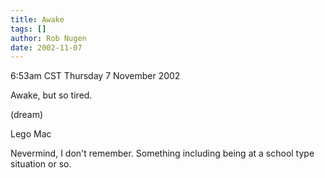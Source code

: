 ```yaml
---
title: Awake
tags: []
author: Rob Nugen
date: 2002-11-07
---
```


<p class=date>6:53am CST Thursday 7 November 2002</p>

<p>Awake, but so tired.</p>

<p class=note>(dream)</p>

<p class=dream>Lego Mac</p>

<p>Nevermind, I don't remember.  Something including being at a school
type situation or so.</p>
